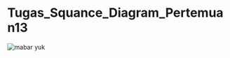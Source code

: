# Tugas_Squance_Diagram_Pertemuan13


![mabar yuk](https://github.com/muhammadzidanfadilah/Tugas_Squance_Diagram_Pertemuan13/assets/115553474/b7567dd8-8aa5-4616-b278-2460ecde2a24)

